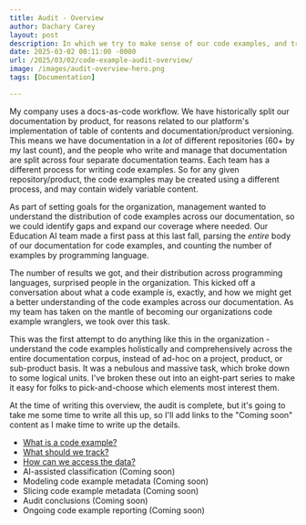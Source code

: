 ```yaml
---
title: Audit - Overview
author: Dachary Carey
layout: post
description: In which we try to make sense of our code examples, and track them.
date: 2025-03-02 00:11:00 -0000
url: /2025/03/02/code-example-audit-overview/
image: /images/audit-overview-hero.png
tags: [Documentation]

---
```


My company uses a docs-as-code workflow. We have historically split our documentation by product, for reasons related to our platform's implementation of table of contents and documentation/product versioning. This means we have documentation in a *lot* of different repositories (60+ by my last count), and the people who write and manage that documentation are split across four separate documentation teams. Each team has a different process for writing code examples. So for any given repository/product, the code examples may be created using a different process, and may contain widely variable content.

As part of setting goals for the organization, management wanted to understand the distribution of code examples across our documentation, so we could identify gaps and expand our coverage where needed. Our Education AI team made a first pass at this last fall, parsing the *entire* body of our documentation for code examples, and counting the number of examples by programming language.

The number of results we got, and their distribution across programming languages, surprised people in the organization. This kicked off a conversation about what a code example is, exactly, and how we might get a better understanding of the code examples across our documentation. As my team has taken on the mantle of becoming our organizations code example wranglers, we took over this task.

This was the first attempt to do anything like this in the organization - understand the code examples holistically and comprehensively across the entire documentation corpus, instead of ad-hoc on a project, product, or sub-product basis. It was a nebulous and massive task, which broke down to some logical units. I've broken these out into an eight-part series to make it easy for folks to pick-and-choose which elements most interest them.

At the time of writing this overview, the audit is complete, but it's going to take me some time to write all this up, so I'll add links to the "Coming soon" content as I make time to write up the details.

- [What is a code example?](http://dacharycarey.com/2025/03/02/audit-what-is-code-example/)
- [What should we track?](http://dacharycarey.com/2025/03/10/audit-what-to-track/)
- [How can we access the data?](http://dacharycarey.com/2025/03/16/audit-access-data/)
- AI-assisted classification (Coming soon)
- Modeling code example metadata (Coming soon)
- Slicing code example metadata (Coming soon)
- Audit conclusions (Coming soon)
- Ongoing code example reporting (Coming soon)
